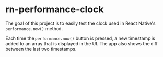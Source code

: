 # rn-performance-clock

The goal of this project is to easily test the clock used in React Native's `performance.now()` method.

Each time the `performance.now()` button is pressed, a new timestamp is added to an array that is displayed in the UI.
The app also shows the diff between the last two timestamps.
